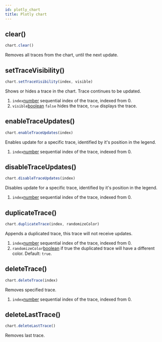 ```yaml
---
id: plotly_chart
title: Plotly chart
---
```


## clear()
```javascript
chart.clear()
```

Removes all traces from the chart, until the next update.

## setTraceVisibility()
```javascript
chart.setTraceVisibility(index, visible)
```
Shows or hides a trace in the chart. Trace continues to be updated.

1. `index`[number][3] sequential index of the trace, indexed from 0.
1. `visible`[boolean][4] `false` hides the trace, `true` displays the trace.

## enableTraceUpdates()
```javascript
chart.enableTraceUpdates(index)
```
Enables update for a specific trace, identified by it's position in the legend.

1. `index`[number][3] sequential index of the trace, indexed from 0.

## disableTraceUpdates()
```javascript
chart.disableTraceUpdates(index)
```
Disables update for a specific trace, identified by it's position in the legend.

1. `index`[number][3] sequential index of the trace, indexed from 0.

## duplicateTrace()
```javascript
chart.duplicateTrace(index, randomizeColor)
```
Appends a duplicated trace, this trace will not receive updates.

1. `index`[number][3] sequential index of the trace, indexed from 0.
1. `randomizeColor`[boolean][4] if true the duplicated trace will have a different color. Default: `true`.

## deleteTrace()
```javascript
chart.deleteTrace(index)
```
Removes specified trace.

1. `index`[number][3] sequential index of the trace, indexed from 0.

## deleteLastTrace()
```javascript
chart.deleteLastTrace()
```
Removes last trace.

[3]: https://developer.mozilla.org/docs/Web/JavaScript/Reference/Global_Objects/Number
[4]: https://developer.mozilla.org/docs/Web/JavaScript/Reference/Global_Objects/Boolean
